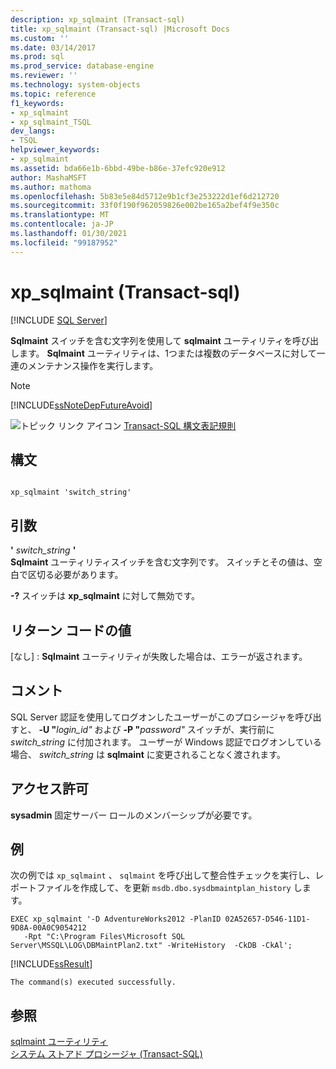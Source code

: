 ```yaml
---
description: xp_sqlmaint (Transact-sql)
title: xp_sqlmaint (Transact-sql) |Microsoft Docs
ms.custom: ''
ms.date: 03/14/2017
ms.prod: sql
ms.prod_service: database-engine
ms.reviewer: ''
ms.technology: system-objects
ms.topic: reference
f1_keywords:
- xp_sqlmaint
- xp_sqlmaint_TSQL
dev_langs:
- TSQL
helpviewer_keywords:
- xp_sqlmaint
ms.assetid: bda66e1b-6bbd-49be-b86e-37efc920e912
author: MashaMSFT
ms.author: mathoma
ms.openlocfilehash: 5b83e5e84d5712e9b1cf3e253222d1ef6d212720
ms.sourcegitcommit: 33f0f190f962059826e002be165a2bef4f9e350c
ms.translationtype: MT
ms.contentlocale: ja-JP
ms.lasthandoff: 01/30/2021
ms.locfileid: "99187952"
---
```

# <a name="xp_sqlmaint-transact-sql"></a>xp_sqlmaint (Transact-sql)
[!INCLUDE [SQL Server](../../includes/applies-to-version/sqlserver.md)]

  **Sqlmaint** スイッチを含む文字列を使用して **sqlmaint** ユーティリティを呼び出します。 **Sqlmaint** ユーティリティは、1つまたは複数のデータベースに対して一連のメンテナンス操作を実行します。  
  
> [!NOTE]  
>  [!INCLUDE[ssNoteDepFutureAvoid](../../includes/ssnotedepfutureavoid-md.md)]  
  
 ![トピック リンク アイコン](../../database-engine/configure-windows/media/topic-link.gif "トピック リンク アイコン") [Transact-SQL 構文表記規則](../../t-sql/language-elements/transact-sql-syntax-conventions-transact-sql.md)  
  
## <a name="syntax"></a>構文  
  
```  
  
xp_sqlmaint 'switch_string'     
```  
  
## <a name="arguments"></a>引数  
 **'** *switch_string* **'**  
 **Sqlmaint** ユーティリティスイッチを含む文字列です。 スイッチとその値は、空白で区切る必要があります。  
  
 **-?** スイッチは **xp_sqlmaint** に対して無効です。  
  
## <a name="return-code-values"></a>リターン コードの値  
 [なし] : **Sqlmaint** ユーティリティが失敗した場合は、エラーが返されます。  
  
## <a name="remarks"></a>コメント  
 SQL Server 認証を使用してログオンしたユーザーがこのプロシージャを呼び出すと、 **-U "**_login_id_*_"_* および **-P "**_password_*_"_* スイッチが、実行前に *switch_string* に付加されます。 ユーザーが Windows 認証でログオンしている場合、 *switch_string* は **sqlmaint** に変更されることなく渡されます。  
  
## <a name="permissions"></a>アクセス許可  
 **sysadmin** 固定サーバー ロールのメンバーシップが必要です。  
  
## <a name="examples"></a>例  
 次の例では `xp_sqlmaint` 、 `sqlmaint` を呼び出して整合性チェックを実行し、レポートファイルを作成して、を更新 `msdb.dbo.sysdbmaintplan_history` します。  
  
```  
EXEC xp_sqlmaint '-D AdventureWorks2012 -PlanID 02A52657-D546-11D1-9D8A-00A0C9054212   
   -Rpt "C:\Program Files\Microsoft SQL Server\MSSQL\LOG\DBMaintPlan2.txt" -WriteHistory  -CkDB -CkAl';   
```  
  
 [!INCLUDE[ssResult](../../includes/ssresult-md.md)]  
  
```  
The command(s) executed successfully.  
```  
  
## <a name="see-also"></a>参照  
 [sqlmaint ユーティリティ](../../tools/sqlmaint-utility.md)   
 [システム ストアド プロシージャ &#40;Transact-SQL&#41;](../../relational-databases/system-stored-procedures/system-stored-procedures-transact-sql.md)  
  
  
